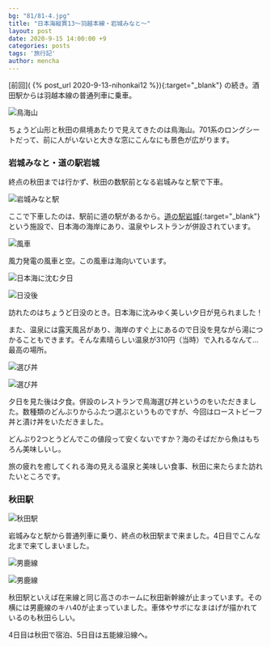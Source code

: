 ```yaml
---
bg: "81/81-4.jpg"
title: "日本海縦貫13～羽越本線・岩城みなと～"
layout: post
date: 2020-9-15 14:00:00 +9
categories: posts
tags: '旅行記'
author: mencha
---
```


[前回]( {% post_url 2020-9-13-nihonkai12 %}){:target="_blank"} の続き。酒田駅からは羽越本線の普通列車に乗車。 

![鳥海山](https://drive.google.com/uc?export=view&id=1L2DAvF4oZFBYb0Dwz_WdwSwmDibcCwmO)
<!--more-->
ちょうど山形と秋田の県境あたりで見えてきたのは鳥海山。701系のロングシートだって、前に人がいないと大きな窓にこんなにも景色が広がります。

### 岩城みなと・道の駅岩城

終点の秋田までは行かず、秋田の数駅前となる岩城みなと駅で下車。

![岩城みなと駅](https://drive.google.com/uc?export=view&id=16DM2-b6qNYnbTeFoNKmJr5SReneuKRBN)

ここで下車したのは、駅前に道の駅があるから。[道の駅岩城](http://michinoeki-iwaki.com/){:target="_blank"} という施設で、日本海の海岸にあり、温泉やレストランが併設されています。

![風車](https://drive.google.com/uc?export=view&id=1FDROooLLjt-FDUIQwyeuchTmVJaK4K7e)

風力発電の風車と空。この風車は海向いています。

![日本海に沈む夕日](https://drive.google.com/uc?export=view&id=1fi4BhAIzFkOJxKz5963R2Kt1yIvO2hy4)

![日没後](https://drive.google.com/uc?export=view&id=1NfZnhLbqZmfgg1KhbYoBleQIQNDxdHmV)

訪れたのはちょうど日没のとき。日本海に沈みゆく美しい夕日が見られました！

また、温泉には露天風呂があり、海岸のすぐ上にあるので日没を見ながら湯につかることもできます。そんな素晴らしい温泉が310円（当時）で入れるなんて…最高の場所。

![選び丼](https://drive.google.com/uc?export=view&id=1t0iTmbj-6HSkkUslhlIFpRIi12X4jq21)

![選び丼](https://drive.google.com/uc?export=view&id=1dvlzdGMI1a83Oj1q4RxMkU86nLApqBOB)

夕日を見た後は夕食。併設のレストランで鳥海選び丼というのをいただきました。数種類のどんぶりからふたつ選ぶというものですが、今回はローストビーフ丼と漬け丼をいただきました。

どんぶり2つとうどんでこの値段って安くないですか？海のそばだから魚はもちろん美味しいし。

旅の疲れを癒してくれる海の見える温泉と美味しい食事、秋田に来たらまた訪れたいところです。

### 秋田駅

![秋田駅](https://drive.google.com/uc?export=view&id=1OAEXTvZ-bW0LCOWHBiUBaR0iCobWkzu5)

岩城みなと駅から普通列車に乗り、終点の秋田駅まで来ました。4日目でこんな北まで来てしまいました。

![男鹿線](https://drive.google.com/uc?export=view&id=1CYeEf1WRC7gxmpawUlpR6SGFkAP5TMsO)

![男鹿線](https://drive.google.com/uc?export=view&id=1A8VVsHdXPIVAnWO8ybOnNkG8pBfzJYDf)

秋田駅といえば在来線と同じ高さのホームに秋田新幹線が止まっています。その横には男鹿線のキハ40が止まっていました。車体やサボになまはげが描かれているのも秋田らしい。

4日目は秋田で宿泊、5日目は五能線沿線へ。